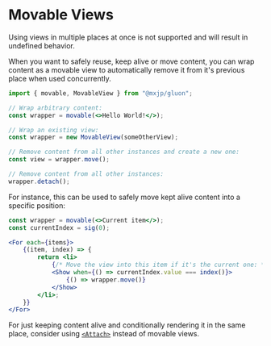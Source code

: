 # Movable Views
Using views in multiple places at once is not supported and will result in undefined behavior.

When you want to safely reuse, keep alive or move content, you can wrap content as a movable view to automatically remove it from it's previous place when used concurrently.

```jsx
import { movable, MovableView } from "@mxjp/gluon";

// Wrap arbitrary content:
const wrapper = movable(<>Hello World!</>);

// Wrap an existing view:
const wrapper = new MovableView(someOtherView);

// Remove content from all other instances and create a new one:
const view = wrapper.move();

// Remove content from all other instances:
wrapper.detach();
```

For instance, this can be used to safely move kept alive content into a specific position:
```jsx
const wrapper = movable(<>Current item</>);
const currentIndex = sig(0);

<For each={items}>
	{(item, index) => {
		return <li>
			{/* Move the view into this item if it's the current one: */}
			<Show when={() => currentIndex.value === index()}>
				{() => wrapper.move()}
			</Show>
		</li>;
	}}
</For>
```

For just keeping content alive and conditionally rendering it in the same place, consider using [`<Attach>`](./attach.md) instead of movable views.
